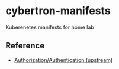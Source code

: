 # cybertron-manifests
Kuberenetes manifests for home lab

## Reference

* [Authorization/Authentication (upstream)](https://kubernetes.io/docs/reference/access-authn-authz/authentication/)